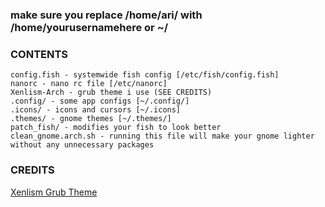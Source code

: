 ### make sure you replace /home/ari/ with /home/yourusernamehere or ~/
### CONTENTS
```text
config.fish - systemwide fish config [/etc/fish/config.fish]
nanorc - nano rc file [/etc/nanorc]
Xenlism-Arch - grub theme i use (SEE CREDITS)
.config/ - some app configs [~/.config/]
.icons/ - icons and cursors [~/.icons]
.themes/ - gnome themes [~/.themes/]
patch_fish/ - modifies your fish to look better
clean_gnome.arch.sh - running this file will make your gnome lighter without any unnecessary packages
```

### CREDITS
[Xenlism Grub Theme](https://www.gnome-look.org/p/1440862/)
